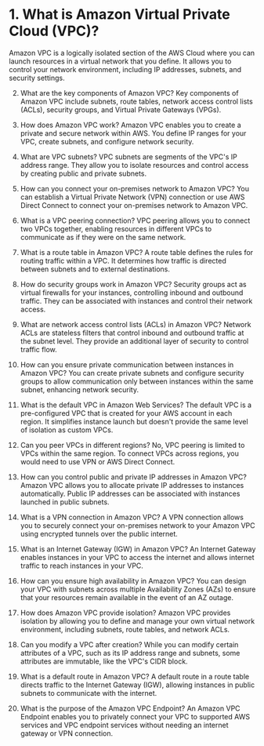 # 1. What is Amazon Virtual Private Cloud (VPC)?
Amazon VPC is a logically isolated section of the AWS Cloud where you can launch resources in a virtual network that you define. It allows you to control your network environment, including IP addresses, subnets, and security settings.

2. What are the key components of Amazon VPC?
Key components of Amazon VPC include subnets, route tables, network access control lists (ACLs), security groups, and Virtual Private Gateways (VPGs).

3. How does Amazon VPC work?
Amazon VPC enables you to create a private and secure network within AWS. You define IP ranges for your VPC, create subnets, and configure network security.

4. What are VPC subnets?
VPC subnets are segments of the VPC's IP address range. They allow you to isolate resources and control access by creating public and private subnets.

5. How can you connect your on-premises network to Amazon VPC?
You can establish a Virtual Private Network (VPN) connection or use AWS Direct Connect to connect your on-premises network to Amazon VPC.

6. What is a VPC peering connection?
VPC peering allows you to connect two VPCs together, enabling resources in different VPCs to communicate as if they were on the same network.

7. What is a route table in Amazon VPC?
A route table defines the rules for routing traffic within a VPC. It determines how traffic is directed between subnets and to external destinations.

8. How do security groups work in Amazon VPC?
Security groups act as virtual firewalls for your instances, controlling inbound and outbound traffic. They can be associated with instances and control their network access.

9. What are network access control lists (ACLs) in Amazon VPC?
Network ACLs are stateless filters that control inbound and outbound traffic at the subnet level. They provide an additional layer of security to control traffic flow.

10. How can you ensure private communication between instances in Amazon VPC?
You can create private subnets and configure security groups to allow communication only between instances within the same subnet, enhancing network security.

11. What is the default VPC in Amazon Web Services?
The default VPC is a pre-configured VPC that is created for your AWS account in each region. It simplifies instance launch but doesn't provide the same level of isolation as custom VPCs.

12. Can you peer VPCs in different regions?
No, VPC peering is limited to VPCs within the same region. To connect VPCs across regions, you would need to use VPN or AWS Direct Connect.

13. How can you control public and private IP addresses in Amazon VPC?
Amazon VPC allows you to allocate private IP addresses to instances automatically. Public IP addresses can be associated with instances launched in public subnets.

14. What is a VPN connection in Amazon VPC?
A VPN connection allows you to securely connect your on-premises network to your Amazon VPC using encrypted tunnels over the public internet.

15. What is an Internet Gateway (IGW) in Amazon VPC?
An Internet Gateway enables instances in your VPC to access the internet and allows internet traffic to reach instances in your VPC.

16. How can you ensure high availability in Amazon VPC?
You can design your VPC with subnets across multiple Availability Zones (AZs) to ensure that your resources remain available in the event of an AZ outage.

17. How does Amazon VPC provide isolation?
Amazon VPC provides isolation by allowing you to define and manage your own virtual network environment, including subnets, route tables, and network ACLs.

18. Can you modify a VPC after creation?
While you can modify certain attributes of a VPC, such as its IP address range and subnets, some attributes are immutable, like the VPC's CIDR block.

19. What is a default route in Amazon VPC?
A default route in a route table directs traffic to the Internet Gateway (IGW), allowing instances in public subnets to communicate with the internet.

20. What is the purpose of the Amazon VPC Endpoint?
An Amazon VPC Endpoint enables you to privately connect your VPC to supported AWS services and VPC endpoint services without needing an internet gateway or VPN connection.
